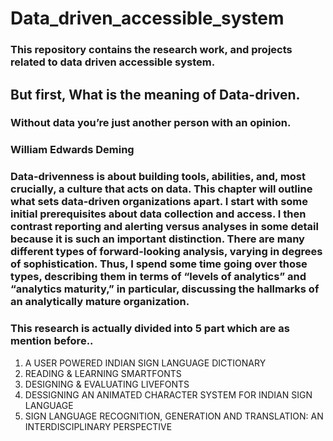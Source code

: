 # Data_driven_accessible_system
### This repository contains the research work, and projects related to data driven accessible system.

## But first, What is the meaning of Data-driven.
### Without data you’re just another person with an opinion.

### William Edwards Deming

### Data-drivenness is about building tools, abilities, and, most crucially, a culture that acts on data. This chapter will outline what sets data-driven organizations apart. I start with some initial prerequisites about data collection and access. I then contrast reporting and alerting versus analyses in some detail because it is such an important distinction. There are many different types of forward-looking analysis, varying in degrees of sophistication. Thus, I spend some time going over those types, describing them in terms of “levels of analytics” and “analytics maturity,” in particular, discussing the hallmarks of an analytically mature organization.

### This research is actually divided into 5 part which are as mention before..

1. A USER POWERED INDIAN SIGN LANGUAGE DICTIONARY
2. READING & LEARNING SMARTFONTS
3. DESIGNING & EVALUATING LIVEFONTS
4. DESSIGNING AN ANIMATED CHARACTER SYSTEM FOR INDIAN SIGN LANGUAGE
5. SIGN LANGUAGE RECOGNITION, GENERATION AND TRANSLATION: AN INTERDISCIPLINARY PERSPECTIVE

